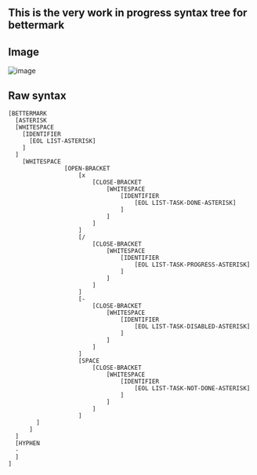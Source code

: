 ## This is the very work in progress syntax tree for bettermark

## Image

![image](https://user-images.githubusercontent.com/76597257/126051678-42a9e0f4-29b6-4a0d-b022-61a4a39858e4.png)

## Raw syntax

```pain
[BETTERMARK
  [ASTERISK
  [WHITESPACE
    [IDENTIFIER
      [EOL LIST-ASTERISK]
    ]
  ]
    [WHITESPACE
				[OPEN-BRACKET
					[x
						[CLOSE-BRACKET
							[WHITESPACE
								[IDENTIFIER
									[EOL LIST-TASK-DONE-ASTERISK]
								]
							]
						]
					]
					[/
						[CLOSE-BRACKET
							[WHITESPACE
								[IDENTIFIER
									[EOL LIST-TASK-PROGRESS-ASTERISK]
								]
							]
						]
					]
					[-
						[CLOSE-BRACKET
							[WHITESPACE
								[IDENTIFIER
									[EOL LIST-TASK-DISABLED-ASTERISK]
								]
							]
						]
					]  
					[SPACE
						[CLOSE-BRACKET
							[WHITESPACE
								[IDENTIFIER
									[EOL LIST-TASK-NOT-DONE-ASTERISK]
								]
							]
						]
					]
        ]
      ]
  ]
  [HYPHEN
  -
  ]
]
```
